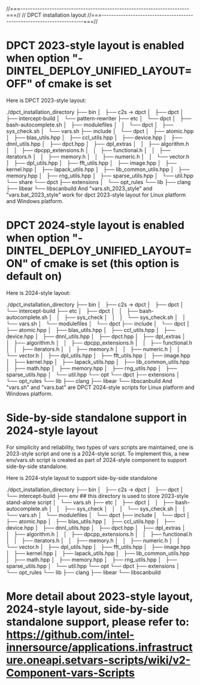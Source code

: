 //===----------------------------------------------------------------------===//
// DPCT installation layout
//===----------------------------------------------------------------------===//


# DPCT 2023-style layout is enabled when option "-DINTEL_DEPLOY_UNIFIED_LAYOUT=OFF" of cmake is set 

Here is DPCT 2023-style layout:

./dpct_installation_directory
├── bin
│   ├── c2s -> dpct
│   ├── dpct
│   ├── intercept-build
│   └── pattern-rewriter
├── etc
│   └── dpct
│       ├── bash-autocomplete.sh
│       ├── modulefiles
│       │   └── dpct
│       ├── sys_check.sh
│       └── vars.sh
├── include
│   └── dpct
│       ├── atomic.hpp
│       ├── blas_utils.hpp
│       ├── ccl_utils.hpp
│       ├── device.hpp
│       ├── dnnl_utils.hpp
│       ├── dpct.hpp
│       ├── dpl_extras
│       │   ├── algorithm.h
│       │   ├── dpcpp_extensions.h
│       │   ├── functional.h
│       │   ├── iterators.h
│       │   ├── memory.h
│       │   ├── numeric.h
│       │   └── vector.h
│       ├── dpl_utils.hpp
│       ├── fft_utils.hpp
│       ├── image.hpp
│       ├── kernel.hpp
│       ├── lapack_utils.hpp
│       ├── lib_common_utils.hpp
│       ├── memory.hpp
│       ├── rng_utils.hpp
│       ├── sparse_utils.hpp
│       └── util.hpp
└── share
    └── dpct
        ├── extensions
        │   └── opt_rules
        └── lib
            ├── clang
            ├── libear
            └── libscanbuild
And "vars.sh_2023_style" and "vars.bat_2023_style" work for dpct 2023-style layout for Linux platform and Windows platform.


# DPCT 2024-style layout is enabled when option "-DINTEL_DEPLOY_UNIFIED_LAYOUT=ON" of cmake is set (this option is default on) 
Here is 2024-style layout:

./dpct_installation_directory
├── bin
│   ├── c2s -> dpct
│   ├── dpct
│   └── intercept-build
├── etc
│   ├── dpct
│   │   ├── bash-autocomplete.sh
│   │   ├── sys_check
│   │   │   └── sys_check.sh
│   │   └── vars.sh
│   └── modulefiles
│       └── dpct
├── include
│   └── dpct
│       ├── atomic.hpp
│       ├── blas_utils.hpp
│       ├── ccl_utils.hpp
│       ├── device.hpp
│       ├── dnnl_utils.hpp
│       ├── dpct.hpp
│       ├── dpl_extras
│       │   ├── algorithm.h
│       │   ├── dpcpp_extensions.h
│       │   ├── functional.h
│       │   ├── iterators.h
│       │   ├── memory.h
│       │   ├── numeric.h
│       │   └── vector.h
│       ├── dpl_utils.hpp
│       ├── fft_utils.hpp
│       ├── image.hpp
│       ├── kernel.hpp
│       ├── lapack_utils.hpp
│       ├── lib_common_utils.hpp
│       ├── math.hpp
│       ├── memory.hpp
│       ├── rng_utils.hpp
│       ├── sparse_utils.hpp
│       └── util.hpp
└── opt
    └── dpct
        ├── extensions
        │   └── opt_rules
        └── lib
            ├── clang
            ├── libear
            └── libscanbuild
And "vars.sh" and "vars.bat" are DPCT 2024-style scripts for Linux platform and Windows platform.


# Side-by-side standalone support in 2024-style layout

For simplicity and reliability, two types of vars scripts are maintained, one is 2023-style script and one is a 2024-style script. To implement this, a new env/vars.sh script is created as part of 2024-style component to support side-by-side standalone.

Here is 2024-style layout to support side-by-side standalone

./dpct_installation_directory
├── bin
│   ├── c2s -> dpct
│   ├── dpct
│   └── intercept-build
├── env  ## this directory is used to store 2023-style stand-alone script
│   └── vars.sh
├── etc
│   ├── dpct
│   │   ├── bash-autocomplete.sh
│   │   ├── sys_check
│   │   │   └── sys_check.sh
│   │   └── vars.sh
│   └── modulefiles
│       └── dpct
├── include
│   └── dpct
│       ├── atomic.hpp
│       ├── blas_utils.hpp
│       ├── ccl_utils.hpp
│       ├── device.hpp
│       ├── dnnl_utils.hpp
│       ├── dpct.hpp
│       ├── dpl_extras
│       │   ├── algorithm.h
│       │   ├── dpcpp_extensions.h
│       │   ├── functional.h
│       │   ├── iterators.h
│       │   ├── memory.h
│       │   ├── numeric.h
│       │   └── vector.h
│       ├── dpl_utils.hpp
│       ├── fft_utils.hpp
│       ├── image.hpp
│       ├── kernel.hpp
│       ├── lapack_utils.hpp
│       ├── lib_common_utils.hpp
│       ├── math.hpp
│       ├── memory.hpp
│       ├── rng_utils.hpp
│       ├── sparse_utils.hpp
│       └── util.hpp
└── opt
    └── dpct
        ├── extensions
        │   └── opt_rules
        └── lib
            ├── clang
            ├── libear
            └── libscanbuild


# More detail about 2023-style layout, 2024-style layout, side-by-side standalone support, please refer to: https://github.com/intel-innersource/applications.infrastructure.oneapi.setvars-scripts/wiki/v2-Component-vars-Scripts
